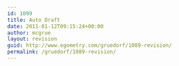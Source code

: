 ```yaml
---
id: 1099
title: Auto Draft
date: 2011-01-12T09:15:24+00:00
author: mcgrue
layout: revision
guid: http://www.egometry.com/gruedorf/1089-revision/
permalink: /gruedorf/1089-revision/
---
```

